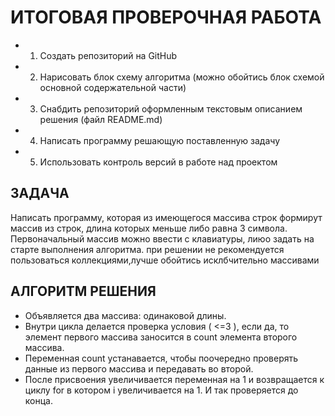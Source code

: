 # ИТОГОВАЯ ПРОВЕРОЧНАЯ РАБОТА

* 1. Создать репозиторий на GitHub
* 2. Нарисовать блок схему алгоритма (можно обойтись блок схемой основной содержательной части)
* 3. Снабдить репозиторий оформленным текстовым описанием решения (файл README.md)
* 4. Написать программу решающую поставленную задачу
* 5. Использовать контроль версий в работе над проектом

## ЗАДАЧА
Написать программу, которая из имеющегося массива строк формирут массив из строк, длина которых меньше либо равна 3 символа. Первоначальный массив можно ввести с клавиатуры, лиюо задать на старте выполнения алгоритма. при решении не рекомендуется пользоваться коллекциями,лучше обойтись исклбчительно массивами

## АЛГОРИТМ РЕШЕНИЯ
* Объявляется два массива: одинаковой длины. 
* Внутри цикла делается проверка условия ( <=3 ), если да, то элемент первого массива заносится в count элемента второго массива.
 * Переменная count устанавается, чтобы поочередно проверять данные из первого массива и передавать во второй.
 * После присвоения увеличивается переменная на 1 и возвращается к циклу for в котором i увеличивается на 1. И так проверяется до конца.